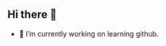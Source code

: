 ## Hi there 👋

<!--
**TCarroll-93/TCarroll-93** is a ✨ _special_ ✨ repository because its `README.md` (this file) appears on your GitHub profile.

Here are some ideas to get you started:
## - 🔭  I’m currently working on learning github.
- 🌱 I’m currently learning ...
- 👯 I’m looking to collaborate on ...
- 🤔 I’m looking for help with ...
- 💬 Ask me about ...
- 📫 How to reach me: ...
- 😄 Pronouns: ...
- ⚡ Fun fact: ...
-->
- 🔭  I’m currently working on learning github.
